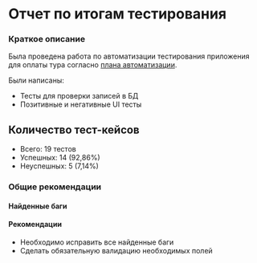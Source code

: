 # Отчет по итогам тестирования
### Краткое описание
Была проведена работа по автоматизации тестирования приложения для оплаты тура согласно [плана автоматизации](Plan.md).  

Были написаны:
* Тесты для проверки записей в БД
* Позитивные и негативные UI тесты

## Количество тест-кейсов
* Всего: 19 тестов
* Успешных: 14 (92,86%)
* Неуспешных: 5 (7,14%)
  
### Общие рекомендации
#### Найденные баги

#### Рекомендации
* Необходимо исправить все найденные баги
* Сделать обязательную валидацию необходимых полей




